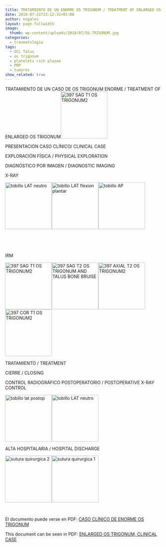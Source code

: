 ```yaml
---
title: TRATAMIENTO DE UN ENORME OS TRIGONUM / TREATMENT OF ENLARGED OS TRIGONUM
date: 2018-07-21T23:12:31+01:00
author: nogales
layout: page-fullwidth
image: 
  thumb: wp-content/uploads/2018/07/OS-TRIGONUM.jpg
categories:
  - traumatologia
tags:
  - OCL Talus
  - os trigonum
  - platelets rich plasma
  - PRP
  - tumores
show_related: true
---
```


TRATAMIENTO DE UN CASO DE OS TRIGONUM ENORME / TREATMENT OF ENLARGED OS TRIGONUM[<img loading="lazy" class="aligncenter size-thumbnail wp-image-9272" src="https://www.nogales.eu/wp-content/uploads/2018/07/397-SAG-T1-OS-TRIGONUM2-150x150.jpg" alt="397 SAG T1 OS TRIGONUM2" width="150" height="150" />](https://www.nogales.eu/wp-content/uploads/2018/07/397-SAG-T1-OS-TRIGONUM2.jpg)

PRESENTACIÓN CASO CLÍNICO/ CLINICAL CASE

EXPLORACIÓN FÍSICA / PHYSICAL EXPLORATION

DIAGNÓSTICO POR IMAGEN / DIAGNOSTIC IMAGING

X-RAY

[<img loading="lazy" class="aligncenter size-thumbnail wp-image-9273" src="https://www.nogales.eu/wp-content/uploads/2018/07/tobillo-LAT-neutro1-150x150.jpg" alt="tobillo LAT neutro" width="150" height="150" />](https://www.nogales.eu/wp-content/uploads/2018/07/tobillo-LAT-neutro1.jpg)[<img loading="lazy" class="aligncenter size-thumbnail wp-image-9274" src="https://www.nogales.eu/wp-content/uploads/2018/07/tobillo-LAT-flexion-plantar-150x150.jpg" alt="tobillo LAT flexion plantar" width="150" height="150" />](https://www.nogales.eu/wp-content/uploads/2018/07/tobillo-LAT-flexion-plantar.jpg)[<img loading="lazy" class="aligncenter size-thumbnail wp-image-9275" src="https://www.nogales.eu/wp-content/uploads/2018/07/tobillo-AP1-150x150.jpg" alt="tobillo AP" width="150" height="150" />](https://www.nogales.eu/wp-content/uploads/2018/07/tobillo-AP1.jpg)

&nbsp;

&nbsp;

IRM

[<img loading="lazy" class="aligncenter size-thumbnail wp-image-9276" src="https://www.nogales.eu/wp-content/uploads/2018/07/397-SAG-T1-OS-TRIGONUM21-150x150.jpg" alt="397 SAG T1 OS TRIGONUM2" width="150" height="150" />](https://www.nogales.eu/wp-content/uploads/2018/07/397-SAG-T1-OS-TRIGONUM21.jpg)[<img loading="lazy" class="aligncenter size-thumbnail wp-image-9277" src="https://www.nogales.eu/wp-content/uploads/2018/07/397-SAG-T2-OS-TRIGONUM-AND-TALUS-BONE-BRUISE-150x150.jpg" alt="397 SAG T2 OS TRIGONUM AND TALUS BONE BRUISE" width="150" height="150" />](https://www.nogales.eu/wp-content/uploads/2018/07/397-SAG-T2-OS-TRIGONUM-AND-TALUS-BONE-BRUISE.jpg)[<img loading="lazy" class="aligncenter size-thumbnail wp-image-9278" src="https://www.nogales.eu/wp-content/uploads/2018/07/397-AXIAL-T2-OS-TRIGONUM2-150x150.jpg" alt="397 AXIAL T2 OS TRIGONUM2" width="150" height="150" />](https://www.nogales.eu/wp-content/uploads/2018/07/397-AXIAL-T2-OS-TRIGONUM2.jpg)[<img loading="lazy" class="aligncenter size-thumbnail wp-image-9279" src="https://www.nogales.eu/wp-content/uploads/2018/07/397-COR-T1-OS-TRIGONUM2-150x150.jpg" alt="397 COR T1 OS TRIGONUM2" width="150" height="150" />](https://www.nogales.eu/wp-content/uploads/2018/07/397-COR-T1-OS-TRIGONUM2.jpg)

TRATAMIENTO / TREATMENT

CIERRE / CLOSING

CONTROL RADIOGRÁFICO POSTOPERATORIO / POSTOPERATIVE X-RAY CONTROL

[<img loading="lazy" class="aligncenter size-thumbnail wp-image-9280" src="https://www.nogales.eu/wp-content/uploads/2018/07/tobillo-lat-postop1-150x150.jpg" alt="tobillo lat postop" width="150" height="150" />](https://www.nogales.eu/wp-content/uploads/2018/07/tobillo-lat-postop1.jpg)[<img loading="lazy" class="aligncenter size-thumbnail wp-image-9281" src="https://www.nogales.eu/wp-content/uploads/2018/07/tobillo-LAT-neutro2-150x150.jpg" alt="tobillo LAT neutro" width="150" height="150" />](https://www.nogales.eu/wp-content/uploads/2018/07/tobillo-LAT-neutro2.jpg)

ALTA HOSPITALARIA / HOSPITAL DISCHARGE

[<img loading="lazy" class="aligncenter size-thumbnail wp-image-9282" src="https://www.nogales.eu/wp-content/uploads/2018/07/sutura-quirurgica-2-150x150.jpg" alt="sutura quirurgica 2" width="150" height="150" />](https://www.nogales.eu/wp-content/uploads/2018/07/sutura-quirurgica-2.jpg)[<img loading="lazy" class="aligncenter size-thumbnail wp-image-9284" src="https://www.nogales.eu/wp-content/uploads/2018/07/sutura-quirurgica-1--150x150.jpg" alt="sutura quirurgica 1" width="150" height="150" />](https://www.nogales.eu/wp-content/uploads/2018/07/sutura-quirurgica-1-.jpg)

&nbsp;

El documento puede verse en PDF: [CASO CLÍNICO DE ENORME OS TRIGONUM](https://www.nogales.eu/wp-content/uploads/2018/07/CASO-CLÍNICO-DE-ENORME-OS-TRIGONUM1.pdf)

This document can be seen in PDF: [ENLARGED OS TRIGONUM, CLINICAL CASE](https://www.nogales.eu/wp-content/uploads/2018/07/ENLARGED-OS-TRIGONUM-CLINICAL-CASE2.pdf)
